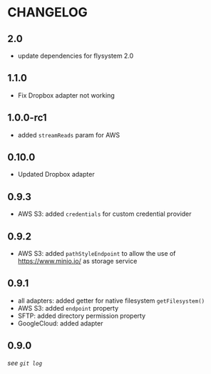 # CHANGELOG

## 2.0
- update dependencies for flysystem 2.0

## 1.1.0

- Fix Dropbox adapter not working

## 1.0.0-rc1

- added `streamReads` param for AWS

## 0.10.0

- Updated Dropbox adapter

## 0.9.3

- AWS S3: added `credentials` for custom credential provider

## 0.9.2

- AWS S3: added `pathStyleEndpoint` to allow the use of https://www.minio.io/ as storage service

## 0.9.1

- all adapters: added getter for native filesystem `getFilesystem()`
- AWS S3: added `endpoint` property
- SFTP: added directory permission property
- GoogleCloud: added adapter

## 0.9.0

*see `git log`*
